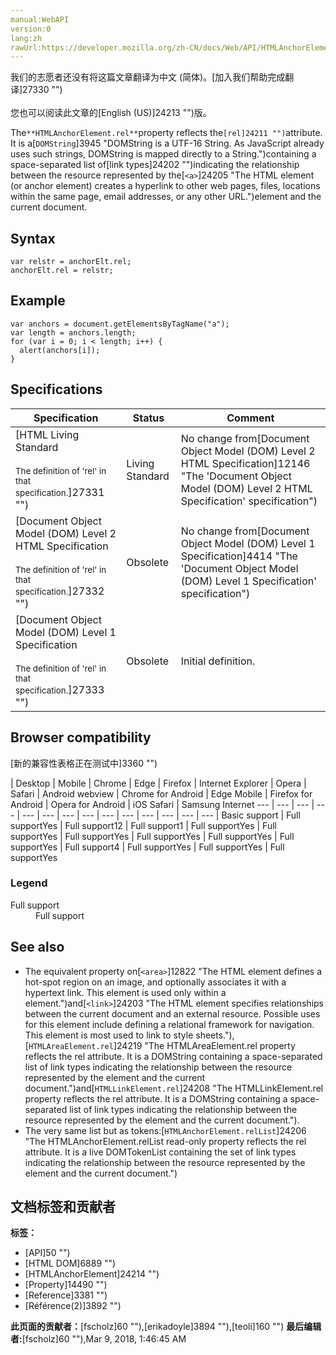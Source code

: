 ```yaml
---
manual:WebAPI
version:0
lang:zh
rawUrl:https://developer.mozilla.org/zh-CN/docs/Web/API/HTMLAnchorElement/rel
---
```




<bdi>我们的志愿者还没有将这篇文章翻译为<bdi>中文 (简体)</bdi>。[加入我们帮助完成翻译]27330 "")<br></br>您也可以阅读此文章的[English (US)]24213 "")版。</bdi>






The`**HTMLAnchorElement.rel**`property reflects the`[rel]24211 "")`attribute. It is a[`DOMString`]3945 "DOMString is a UTF-16 String. As JavaScript already uses such strings, DOMString is mapped directly to a String.")containing a space-separated list of[link types]24202 "")indicating the relationship between the resource represented by the[`<a>`]24205 "The HTML <a> element (or anchor element) creates a hyperlink to other web pages, files, locations within the same page, email addresses, or any other URL.")element and the current document.


## Syntax<a name="Syntax"></a>

```
var relstr = anchorElt.rel;
anchorElt.rel = relstr;

```

## Example<a name="Specifications"></a>

```
var anchors = document.getElementsByTagName("a");
var length = anchors.length;
for (var i = 0; i < length; i++) {
  alert(anchors[i]);
}
```

## Specifications<a name="Specifications"></a>

Specification | Status | Comment 
 ---  |  ---  |  ---  | 
[HTML Living Standard<br></br><small>The definition of &#39;rel&#39; in that specification.</small>]27331 "") | Living Standard | No change from[Document Object Model (DOM) Level 2 HTML Specification]12146 "The 'Document Object Model (DOM) Level 2 HTML Specification' specification") 
[Document Object Model (DOM) Level 2 HTML Specification<br></br><small>The definition of &#39;rel&#39; in that specification.</small>]27332 "") | Obsolete | No change from[Document Object Model (DOM) Level 1 Specification]4414 "The 'Document Object Model (DOM) Level 1 Specification' specification") 
[Document Object Model (DOM) Level 1 Specification<br></br><small>The definition of &#39;rel&#39; in that specification.</small>]27333 "") | Obsolete | Initial definition. 


## Browser compatibility<a name="Browser_compatibility"></a>
[新的兼容性表格正在测试中<i></i>]3360 "")

 | <abbr>Desktop<i></i></abbr> | <abbr>Mobile<i></i></abbr> 
 | <abbr>Chrome<i></i></abbr> | <abbr>Edge<i></i></abbr> | <abbr>Firefox<i></i></abbr> | <abbr>Internet Explorer<i></i></abbr> | <abbr>Opera<i></i></abbr> | <abbr>Safari<i></i></abbr> | <abbr>Android webview<i></i></abbr> | <abbr>Chrome for Android<i></i></abbr> | <abbr>Edge Mobile<i></i></abbr> | <abbr>Firefox for Android<i></i></abbr> | <abbr>Opera for Android<i></i></abbr> | <abbr>iOS Safari<i></i></abbr> | <abbr>Samsung Internet<i></i></abbr> 
 ---  |  ---  |  ---  |  ---  |  ---  |  ---  |  ---  |  ---  |  ---  |  ---  |  ---  |  ---  |  ---  |  ---  | 
Basic support | <abbr>Full support</abbr>Yes | <abbr>Full support</abbr>12 | <abbr>Full support</abbr>1 | <abbr>Full support</abbr>Yes | <abbr>Full support</abbr>Yes | <abbr>Full support</abbr>Yes | <abbr>Full support</abbr>Yes | <abbr>Full support</abbr>Yes | <abbr>Full support</abbr>Yes | <abbr>Full support</abbr>4 | <abbr>Full support</abbr>Yes | <abbr>Full support</abbr>Yes | <abbr>Full support</abbr>Yes 


### Legend<a name="Legend"></a>
<dl><dt id=''><abbr>Full support</abbr></dt><dd>Full support</dd></dl>


## See also<a name="See_also"></a>

* The equivalent property on[`<area>`]12822 "The HTML <area> element defines a hot-spot region on an image, and optionally associates it with a hypertext link. This element is used only within a <map> element.")and[`<link>`]24203 "The HTML <link> element specifies relationships between the current document and an external resource. Possible uses for this element include defining a relational framework for navigation. This element is most used to link to style sheets."),[`HTMLAreaElement.rel`]24219 "The HTMLAreaElement.rel property reflects the rel attribute. It is a DOMString containing a space-separated list of link types indicating the relationship between the resource represented by the <a> element and the current document.")and[`HTMLLinkElement.rel`]24208 "The HTMLLinkElement.rel property reflects the rel attribute. It is a DOMString containing a space-separated list of link types indicating the relationship between the resource represented by the <link> element and the current document.").
* The very same list but as tokens:[`HTMLAnchorElement.relList`]24206 "The HTMLAnchorElement.relList read-only property reflects the rel attribute. It is a live DOMTokenList containing the set of link types indicating the relationship between the resource represented by the <a> element and the current document.")



## 文档标签和贡献者
**标签：**
* [API]50 "")
* [HTML DOM]6889 "")
* [HTMLAnchorElement]24214 "")
* [Property]14490 "")
* [Reference]3381 "")
* [Référence(2)]3892 "")

**此页面的贡献者：**[fscholz]60 ""),[erikadoyle]3894 ""),[teoli]160 "")
**最后编辑者:**[fscholz]60 ""),<time>Mar 9, 2018, 1:46:45 AM</time>


